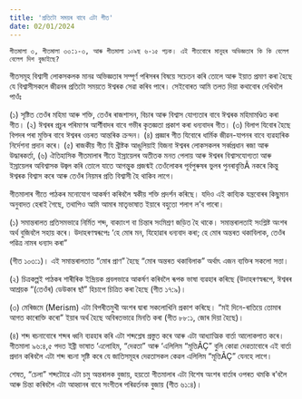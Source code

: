 ```yaml
---
title: 'প্ৰতিটো সময়ৰ বাবে এটা গীত'
date: 02/01/2024
---
```


`গীতমালা ৩, গীতমালা ৩৩:১-৩, আৰু গীতমালা ১০৯ছ ৬-১৫ পঢ়ক। এই গীতবোৰে মানুহৰ অভিজ্ঞতাৰ কি কি বেলেগ বেলেগ দিশ বুজাইছে?`

গীতসমূহ বিশ্বাসী লোকসকলক মানৱ অভিজ্ঞতাৰ সম্পূৰ্ণ পৰিসৰৰ বিষয়ে সচেতন কৰি তোলে আৰু ইয়াত প্ৰমাণ কৰা হৈছে যে বিশ্বাসীসকলে জীৱনৰ প্ৰতিটো সময়তে ঈশ্বৰক সেৱা কৰিব পাৰে। সেইবোৰত আমি তলত দিয়া কথাবোৰ দেখিবলৈ পাওঁঃ

(১) সৃষ্টিত তেওঁৰ মহিমা আৰু শক্তি, তেওঁৰ ৰাজশাসন, বিচাৰ আৰু বিশ্বাস যোগ্যতাৰ বাবে ঈশ্বৰক মহিমামণ্ডিত কৰা গীত। (২) ঈশ্বৰৰ প্ৰচুৰ পৰিমাণৰ আৰ্শীবাদৰ বাবে গভীৰ কৃতজ্ঞতা প্ৰকাশ কৰা ধন্যবাদৰ গীত। (৩) বিলাপ যিবোৰ হৈছে বিপদৰ পৰা মুক্তিৰ বাবে ঈশ্বৰৰ ওচৰত আন্তৰিক ক্ৰন্দন। (৪) প্ৰজ্ঞাৰ গীত যিবোৰে ধাৰ্মিক জীৱন-যাপনৰ বাবে ব্যৱহাৰিক নিৰ্দেশনা প্ৰদান কৰে। (৫) ৰাজকীয় গীত যি খ্ৰীষ্টক আঙুলিয়াই যিজনা ঈশ্বৰৰ লোকসকলৰ সৰ্ব্বপ্ৰধান ৰজা আৰু উদ্ধাৰকৰ্তা, (৬) ঐতিহাসিক গীতমালাৰ গীতে ইস্ৰায়েলৰ অতীতক মনত পেলায় আৰু ঈশ্বৰৰ বিশ্বাসযোগ্যতা আৰু ইস্ৰায়েলৰ অবিশ্বাসক উজ্বল কৰি তোলে যাতে আগন্তুক প্ৰজন্মই তেওঁলোকৰ পূৰ্বপুৰুষৰ ভুলৰ পুনৰাবৃত্তিÃ নকৰে কিন্তু ঈশ্বৰক বিশ্বাস কৰে আৰু তেওঁৰ নিয়মৰ প্ৰতি বিশ্বাসী হৈ থাকিব লাগে।

গীতমালাৰ গীতে পাঠকৰ মনোযোগ আকৰ্ষণ কৰিবলৈ স্বকীয় শক্তি প্ৰদৰ্শন কৰিছে। যদিও এই কাব্যিক যন্ত্ৰবোৰৰ কিছুমান অনুবাদত হেৰাই গৈছে, তথাপিও আমি আমাৰ মাতৃভাষাত ইয়াৰে বহুতো শলাগ ল’ব পাৰো।

(১) সমান্তৰালত প্ৰতিসমভাৱে নিৰ্মিত শব্দ, বাক্যাংশ বা চিন্তাৰ সংমিশ্ৰণ জড়িত হৈ থাকে। সমান্তৰালতাই সংশ্লিষ্ট অংশৰ অৰ্থ বুজিবলৈ সহায় কৰে। উদাহৰণস্বৰূপেঃ ‘হে মোৰ মন, যিহোৱাৰ ধন্যবাদ কৰা; হে মোৰ অন্তৰত থকাবিলাক, তেওঁৰ পৱিত্ৰ নামৰ ধন্যাদ কৰা”

(গীত ১০৩:১)। এই সমান্তৰালতাত “মোৰ প্ৰাণ” হৈছে “মোৰ অন্তৰত থকাবিলাক” অৰ্থাৎ এজন ব্যক্তিৰ সকলো সত্তা।

(২) চিত্ৰকল্পই পাঠকৰ শাৰীৰিক ইন্দ্ৰিয়ক প্ৰবলভাৱে আকৰ্ষণ কৰিবলৈ ৰূপক ভাষা ব্যৱহাৰ কৰিছে (উদাহৰণস্বৰূপে, ঈশ্বৰৰ আশ্ৰয়ক “(তেওঁৰ) ডেউকাৰ ছাঁ” হিচাপে চিত্ৰিত কৰা হৈছে (গীত ১৭:৯)।

(৩) মেৰিজমে (Merism) এটা বিপৰীতমুখী অংশৰ দ্বাৰা সকলোখিনি প্ৰকাশ কৰিছে। “মই দিনে-ৰাতিয়ে তোমাৰ আগত কাৰোক্তি কৰো” ইয়াৰ অৰ্থ হৈছে অবিৰতভাৱে মিনতি কৰা (গীত ৮৮:১, জোৰ দিয়া হৈছে)।

(৪) শব্দ ৰচনাবোৰে শব্দৰ ধ্বনি ব্যৱহাৰ কৰি এটা শব্দশ্লেষ প্ৰস্তুত কৰে আৰু এটা আধ্যাত্মিক বাৰ্তা আলোকপাত কৰে। গীতমালা ৯৬:৪,৫ পদত ইব্ৰী ভাষাত ‘এলোহিম, “দেৱতা” আৰু ‘এলিলিম “মূত্তিÃÇ” বুলি কোৱা দেৱতাবোৰে এই বাৰ্তা প্ৰদান কৰিবলৈ এটা শব্দ ৰচনা সৃষ্টি কৰে যে জাতিসমূহৰ দেৱতাসকল কেৱল এলিলিম “মূত্তিÃÇ” যেনহে লাগে।

শেষত, “চেলা” শব্দটোৱে এটা চমু অন্তৰালক বুজায়, হয়তো গীতমালাৰ এটা বিশেষ অংশৰ বাৰ্তাৰ ওপৰত থমকি ৰ’বলৈ আৰু চিন্তা কৰিবলৈ এটা আহ্বানৰ বাবে সংগীতৰ পৰিৱৰ্তনক বুজায় (গীত ৬১:৪)।